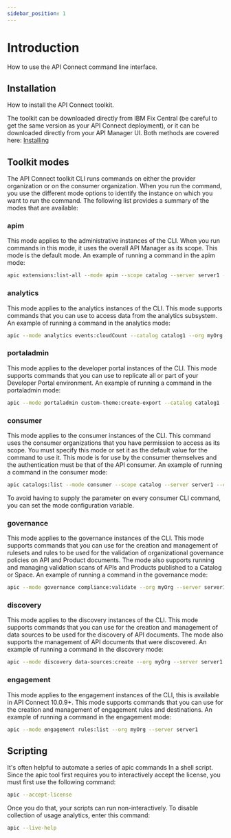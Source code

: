 ```yaml
---
sidebar_position: 1
---
```


# Introduction

How to use the API Connect command line interface.

## Installation

How to install the API Connect toolkit.

The toolkit can be downloaded directly from IBM Fix Central (be careful to get the same version as your API Connect deployment), or it can be downloaded directly from your API Manager UI. Both methods are covered here: [Installing](./install)

## Toolkit modes

The API Connect toolkit CLI runs commands on either the provider organization or on the consumer organization. When you run the command, you use the different mode options to identify the instance on which you want to run the command. The following list provides a summary of the modes that are available:

### apim

This mode applies to the administrative instances of the CLI. When you run commands in this mode, it uses the overall API Manager as its scope. This mode is the default mode.
An example of running a command in the apim mode:

```bash
apic extensions:list-all --mode apim --scope catalog --server server1 --catalog catalog1 --org myOrg --configured-gateway-service service1 
```

### analytics

This mode applies to the analytics instances of the CLI. This mode supports commands that you can use to access data from the analytics subsystem.
An example of running a command in the analytics mode:

```bash
apic --mode analytics events:cloudCount --catalog catalog1 --org myOrg --server server1 --format json
```

### portaladmin

This mode applies to the developer portal instances of the CLI. This mode supports commands that you can use to replicate all or part of your Developer Portal environment.
An example of running a command in the portaladmin mode:

```bash
apic --mode portaladmin custom-theme:create-export --catalog catalog1 --org myOrg --server server1 --format json
```

### consumer

This mode applies to the consumer instances of the CLI. This command uses the consumer organizations that you have permission to access as its scope. You must specify this mode or set it as the default value for the command to use it. This mode is for use by the consumer themselves and the authentication must be that of the API consumer.
An example of running a command in the consumer mode:

```bash
apic catalogs:list --mode consumer --scope catalog --server server1 --catalog catalog1 --org myOrg
```

To avoid having to supply the parameter on every consumer CLI command, you can set the mode configuration variable.

### governance

This mode applies to the governance instances of the CLI. This mode supports commands that you can use for the creation and management of rulesets and rules to be used for the validation of organizational governance policies on API and Product documents. The mode also supports running and managing validation scans of APIs and Products published to a Catalog or Space. An example of running a command in the governance mode:

```bash
apic --mode governance compliance:validate --org myOrg --server server1 --rulesets ruleset_name_1,ruleset_name_2 API_OR_PRODUCT_FILE_PATH
```

### discovery

This mode applies to the discovery instances of the CLI. This mode supports commands that you can use for the creation and management of data sources to be used for the discovery of API documents. The mode also supports the management of API documents that were discovered. An example of running a command in the discovery mode:

```bash
apic --mode discovery data-sources:create --org myOrg --server server1 DATA_SOURCE_FILE_PATH
```

### engagement

This mode applies to the engagement instances of the CLI, this is available in API Connect 10.0.9+. This mode supports commands that you can use for the creation and management of engagement rules and destinations. An example of running a command in the engagement mode:

```bash
apic --mode engagement rules:list --org myOrg --server server1
```

## Scripting

It's often helpful to automate a series of apic commands In a shell script. Since the apic tool first requires you to interactively accept the license, you must first use the following command:

```bash
apic --accept-license
```

Once you do that, your scripts can run non-interactively.
To disable collection of usage analytics, enter this command:

```bash
apic --live-help
```
